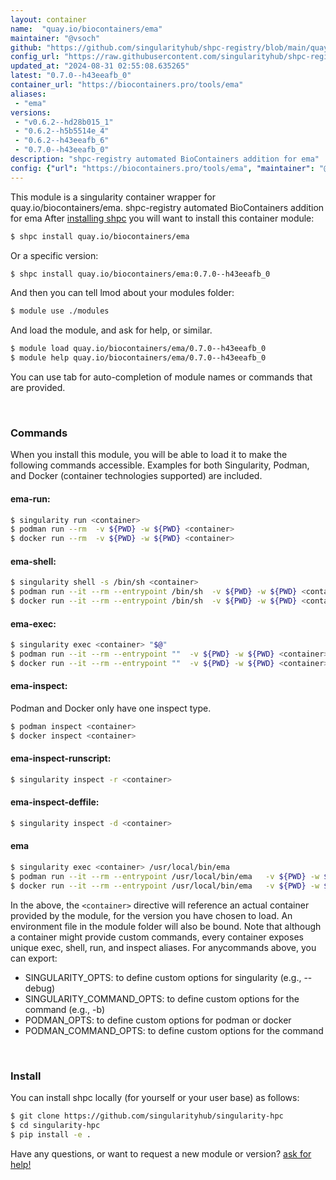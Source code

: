```yaml
---
layout: container
name:  "quay.io/biocontainers/ema"
maintainer: "@vsoch"
github: "https://github.com/singularityhub/shpc-registry/blob/main/quay.io/biocontainers/ema/container.yaml"
config_url: "https://raw.githubusercontent.com/singularityhub/shpc-registry/main/quay.io/biocontainers/ema/container.yaml"
updated_at: "2024-08-31 02:55:08.635265"
latest: "0.7.0--h43eeafb_0"
container_url: "https://biocontainers.pro/tools/ema"
aliases:
 - "ema"
versions:
 - "v0.6.2--hd28b015_1"
 - "0.6.2--h5b5514e_4"
 - "0.6.2--h43eeafb_6"
 - "0.7.0--h43eeafb_0"
description: "shpc-registry automated BioContainers addition for ema"
config: {"url": "https://biocontainers.pro/tools/ema", "maintainer": "@vsoch", "description": "shpc-registry automated BioContainers addition for ema", "latest": {"0.7.0--h43eeafb_0": "sha256:e531801356a0b342fd88b3913216ddd7bcc9069e9df1645937cde90fcb88abe9"}, "tags": {"v0.6.2--hd28b015_1": "sha256:cbddfad4a5f9910eccc510e1fabb05d22a27f0315f3d17fe377c9d4ec20fb501", "0.6.2--h5b5514e_4": "sha256:6fc471216c51fe15f4266fd787c0fbf31dd267ef83cfa1f953cb723982bb99f9", "0.6.2--h43eeafb_6": "sha256:e5eae3e3a74d3d34ed8ba4a93ef68a41428185b05d0b8ff9c727cbc59813f248", "0.7.0--h43eeafb_0": "sha256:e531801356a0b342fd88b3913216ddd7bcc9069e9df1645937cde90fcb88abe9"}, "docker": "quay.io/biocontainers/ema", "aliases": {"ema": "/usr/local/bin/ema"}}
---
```


This module is a singularity container wrapper for quay.io/biocontainers/ema.
shpc-registry automated BioContainers addition for ema
After [installing shpc](#install) you will want to install this container module:


```bash
$ shpc install quay.io/biocontainers/ema
```

Or a specific version:

```bash
$ shpc install quay.io/biocontainers/ema:0.7.0--h43eeafb_0
```

And then you can tell lmod about your modules folder:

```bash
$ module use ./modules
```

And load the module, and ask for help, or similar.

```bash
$ module load quay.io/biocontainers/ema/0.7.0--h43eeafb_0
$ module help quay.io/biocontainers/ema/0.7.0--h43eeafb_0
```

You can use tab for auto-completion of module names or commands that are provided.

<br>

### Commands

When you install this module, you will be able to load it to make the following commands accessible.
Examples for both Singularity, Podman, and Docker (container technologies supported) are included.

#### ema-run:

```bash
$ singularity run <container>
$ podman run --rm  -v ${PWD} -w ${PWD} <container>
$ docker run --rm  -v ${PWD} -w ${PWD} <container>
```

#### ema-shell:

```bash
$ singularity shell -s /bin/sh <container>
$ podman run --it --rm --entrypoint /bin/sh  -v ${PWD} -w ${PWD} <container>
$ docker run --it --rm --entrypoint /bin/sh  -v ${PWD} -w ${PWD} <container>
```

#### ema-exec:

```bash
$ singularity exec <container> "$@"
$ podman run --it --rm --entrypoint ""  -v ${PWD} -w ${PWD} <container> "$@"
$ docker run --it --rm --entrypoint ""  -v ${PWD} -w ${PWD} <container> "$@"
```

#### ema-inspect:

Podman and Docker only have one inspect type.

```bash
$ podman inspect <container>
$ docker inspect <container>
```

#### ema-inspect-runscript:

```bash
$ singularity inspect -r <container>
```

#### ema-inspect-deffile:

```bash
$ singularity inspect -d <container>
```


#### ema

```bash
$ singularity exec <container> /usr/local/bin/ema
$ podman run --it --rm --entrypoint /usr/local/bin/ema   -v ${PWD} -w ${PWD} <container> -c " $@"
$ docker run --it --rm --entrypoint /usr/local/bin/ema   -v ${PWD} -w ${PWD} <container> -c " $@"
```



In the above, the `<container>` directive will reference an actual container provided
by the module, for the version you have chosen to load. An environment file in the
module folder will also be bound. Note that although a container
might provide custom commands, every container exposes unique exec, shell, run, and
inspect aliases. For anycommands above, you can export:

 - SINGULARITY_OPTS: to define custom options for singularity (e.g., --debug)
 - SINGULARITY_COMMAND_OPTS: to define custom options for the command (e.g., -b)
 - PODMAN_OPTS: to define custom options for podman or docker
 - PODMAN_COMMAND_OPTS: to define custom options for the command

<br>

### Install

You can install shpc locally (for yourself or your user base) as follows:

```bash
$ git clone https://github.com/singularityhub/singularity-hpc
$ cd singularity-hpc
$ pip install -e .
```

Have any questions, or want to request a new module or version? [ask for help!](https://github.com/singularityhub/singularity-hpc/issues)